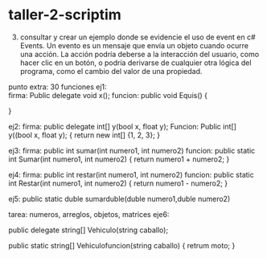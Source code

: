 # taller-2-scriptim
3. consultar y crear un ejemplo donde se evidencie el uso de event en c#
   Events.
Un evento es un mensaje que envía un objeto cuando ocurre una acción. La acción podría deberse a la interacción del usuario, como hacer clic en un botón, o podría derivarse de cualquier otra lógica del programa, como el cambio del valor de una propiedad.

punto extra: 30 funciones 
ej1:  
firma:
Public delegate void x();
funcion:
public void Equis()
{

}

ej2:
firma:
public delegate int[] y(bool x, float y);
Funcion:
Public int[] y((bool x, float y);
{
return new int[] {1, 2, 3};
}

ej3:
firma:
public int sumar(int numero1, int numero2)
funcion:
public static int Sumar(int numero1, int numero2)
{
    return numero1 + numero2;
}

ej4: 
firma:
public int restar(int numero1, int numero2)
funcion:
public static int Restar(int numero1, int numero2)
{
    return numero1 - numero2;
}

ej5:
public static duble sumarduble(duble numero1,duble numero2)

tarea: numeros, arreglos, objetos, matrices
eje6:

public delegate string[] Vehiculo(string caballo);

public static string[] Vehiculofuncion(string caballo)
{
retrum moto;
}



